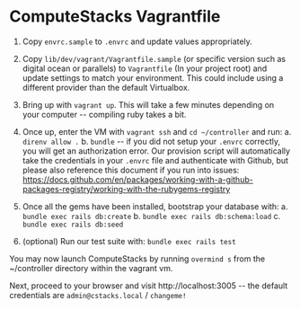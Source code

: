 # ComputeStacks Vagrantfile

1. Copy `envrc.sample` to `.envrc` and update values appropriately.
2. Copy `lib/dev/vagrant/Vagrantfile.sample` (or specific version such as digital ocean or parallels) to `Vagrantfile` (In your project root) and update settings to match your environment. This could include using a different provider than the default Virtualbox.
3. Bring up with `vagrant up`. This will take a few minutes depending on your computer -- compiling ruby takes a bit.
4. Once up, enter the VM with `vagrant ssh` and `cd ~/controller` and run:
    a. `direnv allow .`
    b. `bundle` -- if you did not setup your `.envrc` correctly, you will get an authorization error. Our provision script will automatically take the credentials in your `.envrc` file and authenticate with Github, but please also reference this document if you run into issues: https://docs.github.com/en/packages/working-with-a-github-packages-registry/working-with-the-rubygems-registry

5. Once all the gems have been installed, bootstrap your database with:
    a. `bundle exec rails db:create`
    b. `bundle exec rails db:schema:load`
    c. `bundle exec rails db:seed`
6. (optional) Run our test suite with: `bundle exec rails test`

You may now launch ComputeStacks by running `overmind s` from the ~/controller directory within the vagrant vm.

Next, proceed to your browser and visit http://localhost:3005 -- the default credentials are `admin@cstacks.local` / `changeme!`
